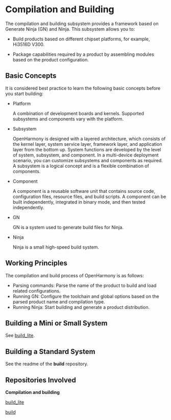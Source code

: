 # Compilation and Building<a name="EN-US_TOPIC_0000001162500073"></a>


The compilation and building subsystem provides a framework based on Generate Ninja (GN) and Ninja. This subsystem allows you to:

-   Build products based on different chipset platforms, for example, Hi3516D V300.

-   Package capabilities required by a product by assembling modules based on the product configuration.

## Basic Concepts<a name="section175012297491"></a>

It is considered best practice to learn the following basic concepts before you start building:

-   Platform

    A combination of development boards and kernels. Supported subsystems and components vary with the platform.

-   Subsystem

    OpenHarmony is designed with a layered architecture, which consists of the kernel layer, system service layer, framework layer, and application layer from the bottom up. System functions are developed by the level of system, subsystem, and component. In a multi-device deployment scenario, you can customize subsystems and components as required. A subsystem is a logical concept and is a flexible combination of components.

-   Component

    A component is a reusable software unit that contains source code, configuration files, resource files, and build scripts. A component can be built independently, integrated in binary mode, and then tested independently.

-   GN

    GN is a system used to generate build files for Ninja.

-   Ninja

    Ninja is a small high-speed build system.


## Working Principles<a name="section193961322175011"></a>

The compilation and build process of OpenHarmony is as follows:

-   Parsing commands: Parse the name of the product to build and load related configurations.
-   Running GN: Configure the toolchain and global options based on the parsed product name and compilation type.
-   Running Ninja: Start building and generate a product distribution.

## Building a Mini or Small System<a name="section119041639115811"></a>

See [build\_lite](https://gitee.com/openharmony/build_lite/blob/master/README.md).

## Building a Standard System<a name="section8750514195912"></a>

See the readme of the **build** repository.

## Repositories Involved<a name="section44651652878"></a>

**Compilation and building**

[build\_lite](https://gitee.com/openharmony/build_lite)

[build](https://gitee.com/openharmony/build)
